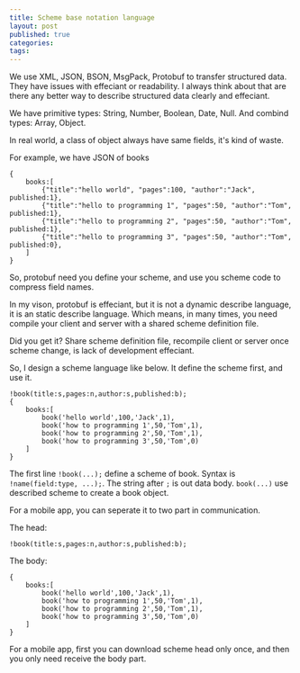 ```yaml
---
title: Scheme base notation language
layout: post
published: true
categories: 
tags: 
---
```


We use XML, JSON, BSON, MsgPack, Protobuf to transfer structured data. They have issues with effeciant or readability. I always think about that are there any better way to describe structured data clearly and effeciant.

We have primitive types: String, Number, Boolean, Date, Null. And combind types: Array, Object.

In real world, a class of object always have same fields, it's kind of waste.

For example, we have JSON of books

```
{
    books:[
        {"title":"hello world", "pages":100, "author":"Jack", published:1},
        {"title":"hello to programming 1", "pages":50, "author":"Tom", published:1},
        {"title":"hello to programming 2", "pages":50, "author":"Tom", published:1},
        {"title":"hello to programming 3", "pages":50, "author":"Tom", published:0},
    ]
}
```

So, protobuf need you define your scheme, and use you scheme code to compress field names.

In my vison, protobuf is effeciant, but it is not a dynamic describe language, it is an static describe language. Which means, in many times, you need compile your client and server with a shared scheme definition file.

Did you get it? Share scheme definition file, recompile client or server once scheme change, is lack of development effeciant.

So, I design a scheme language like below. It define the scheme first, and use it.

```
!book(title:s,pages:n,author:s,published:b);
{
    books:[
        book('hello world',100,'Jack',1),
        book('how to programming 1',50,'Tom',1),
        book('how to programming 2',50,'Tom',1),
        book('how to programming 3',50,'Tom',0)
    ]
}
```

The first line `!book(...);` define a scheme of book. Syntax is `!name(field:type, ...);`. 
The string after `;` is out data body. `book(...)` use described scheme to create a book object.

For a mobile app, you can seperate it to two part in communication.

The head:

```
!book(title:s,pages:n,author:s,published:b);
```

The body:

```
{
    books:[
        book('hello world',100,'Jack',1),
        book('how to programming 1',50,'Tom',1),
        book('how to programming 2',50,'Tom',1),
        book('how to programming 3',50,'Tom',0)
    ]
}
```

For a mobile app, first you can download scheme head only once, and then you only need receive the body part.
